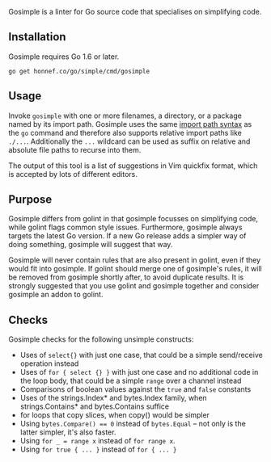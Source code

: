 Gosimple is a linter for Go source code that specialises on
simplifying code.

## Installation

Gosimple requires Go 1.6 or later.

    go get honnef.co/go/simple/cmd/gosimple

## Usage

Invoke `gosimple` with one or more filenames, a directory, or a package named
by its import path. Gosimple uses the same
[import path syntax](https://golang.org/cmd/go/#hdr-Import_path_syntax) as
the `go` command and therefore
also supports relative import paths like `./...`. Additionally the `...`
wildcard can be used as suffix on relative and absolute file paths to recurse
into them.

The output of this tool is a list of suggestions in Vim quickfix format,
which is accepted by lots of different editors.

## Purpose

Gosimple differs from golint in that gosimple focusses on simplifying
code, while golint flags common style issues. Furthermore, gosimple
always targets the latest Go version. If a new Go release adds a
simpler way of doing something, gosimple will suggest that way.

Gosimple will never contain rules that are also present in golint,
even if they would fit into gosimple. If golint should merge one of
gosimple's rules, it will be removed from gosimple shortly after, to
avoid duplicate results. It is strongly suggested that you use golint
and gosimple together and consider gosimple an addon to golint.

## Checks

Gosimple checks for the following unsimple constructs:

- Uses of `select{}` with just one case, that could be a simple
  send/receive operation instead
- Uses of `for { select {} }` with just one case and no additional
  code in the loop body, that could be a simple `range` over a channel
  instead
- Comparisons of boolean values against the `true` and `false` constants
- Uses of the strings.Index* and bytes.Index family, when
  strings.Contains* and bytes.Contains suffice
- for loops that copy slices, when copy() would be simpler
- Using `bytes.Compare() == 0` instead of `bytes.Equal` – not only is
  the latter simpler, it's also faster.
- Using `for _ = range x` instead of `for range x`.
- Using `for true { ... }` instead of `for { ... }`
